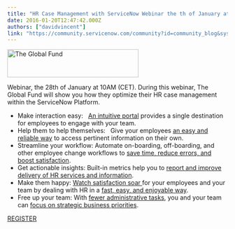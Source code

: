 ```yaml
---
title: "HR Case Management with ServiceNow Webinar the th of January at am"
date: 2016-01-20T12:47:42.000Z
authors: ["davidvincent"]
link: "https://community.servicenow.com/community?id=community_blog&sys_id=987ceea1dbd0dbc01dcaf3231f9619ba"
---
```

<p><img alt="The Global Fund" class="alignleft jive-image wp-image-6179 size-medium" height="64" src="http://www.imakumo.com/wp-content/uploads/2016/01/The_Global_Fund_to_Fight_AIDS-300x64.jpg" width="300"/></p><p>Webinar, the 28th of January at 10AM (CET). During this webinar, The Global Fund will show you how they optimize their HR case management within the ServiceNow Platform. </p><ul><li>Make interaction easy:   <span style="text-decoration: underline;">An intuitive portal</span> provides a single destination for employees to engage with your team.</li><li>Help them to help themselves:   Give your employees <span style="text-decoration: underline;">an easy and reliable way</span> to access pertinent information on their own.</li><li>Streamline your workflow: Automate on-boarding, off-boarding, and other employee change workflows to <span style="text-decoration: underline;">save time, reduce errors, and boost satisfaction</span>.</li><li>Get actionable insights: Built-in metrics help you to <span style="text-decoration: underline;">report and improve delivery of HR services and information</span>.</li><li>Make them happy: <span style="text-decoration: underline;">Watch satisfaction soar </span>for your employees and your team by dealing with HR in a <span style="text-decoration: underline;">fast, easy, and enjoyable way</span>.</li><li>Free up your team: With <span style="text-decoration: underline;">fewer administrative tasks</span>, you and your team can <span style="text-decoration: underline;">focus on strategic business priorities</span>.</li></ul><p></p><p><a title="ttendee.gotowebinar.com/register/8015159762265841153" href="https://attendee.gotowebinar.com/register/8015159762265841153">REGISTER</a></p>